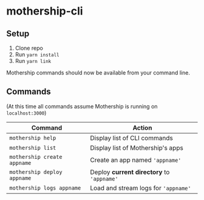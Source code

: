 # mothership-cli

## Setup

1. Clone repo
2. Run `yarn install`
3. Run `yarn link`

Mothership commands should now be available from your command line.

## Commands

(At this time all commands assume Mothership is running on `localhost:3000`)

| Command | Action |
|---------|--------|
| `mothership help` | Display list of CLI commands |
| `mothership list` | Display list of Mothership's apps |
| `mothership create appname` | Create an app named `'appname'` |
| `mothership deploy appname` | Deploy **current directory** to `'appname'` |
| `mothership logs appname` | Load and stream logs for `'appname'` |
